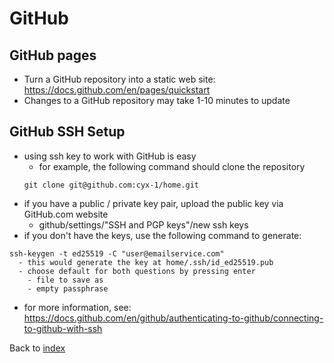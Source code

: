 # GitHub

## GitHub pages
- Turn a GitHub repository into a static web site: https://docs.github.com/en/pages/quickstart
- Changes to a GitHub repository may take 1-10 minutes to update

## GitHub SSH Setup
- using ssh key to work with GitHub is easy
  - for example, the following command should clone the repository
  ```
  git clone git@github.com:cyx-1/home.git
  ```
- if you have a public / private key pair, upload the public key via GitHub.com website
  - github/settings/"SSH and PGP keys"/new ssh keys
- if you don't have the keys, use the following command to generate:
```
ssh-keygen -t ed25519 -C "user@emailservice.com"
  - this would generate the key at home/.ssh/id_ed25519.pub
  - choose default for both questions by pressing enter
    - file to save as
    - empty passphrase
```
- for more information, see: https://docs.github.com/en/github/authenticating-to-github/connecting-to-github-with-ssh

Back to [index](index.md)